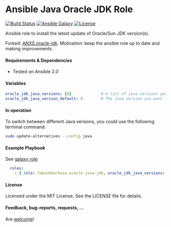 Ansible Java Oracle JDK Role
======

[![Build Status](https://travis-ci.org/fabiohbarbosa/ansible-java-jdk-role.png)](https://travis-ci.org/fabiohbarbosa/ansible-java-jdk-role)
[![Ansible Galaxy](https://img.shields.io/badge/ansible--galaxy-docker-blue.svg?style=flat-square)](https://galaxy.ansible.com/fabiohbarbosa/oracle-java-jdk/)
[![License](https://img.shields.io/badge/license-MIT-brightgreen.svg?style=flat-square)](LICENSE)


Ansible role to install the latest update of Oracle/Sun JDK version(s).


Forked: [ANXS.oracle-jdk](https://github.com/ANXS/oracle-jdk). Motivation: keep the ansible role up to date and making improvements.


#### Requirements & Dependencies
- Tested on Ansible 2.0


#### Variables

```yaml
oracle_jdk_java_versions: [8]             # A list of java versions you want to have installed (6, 7, 8 and/or 9)
oracle_jdk_java_version_default: 8        # The java version you want to be the system default
```


#### In operation

To switch between different Java versions, you could use the following terminal command:
```bash
sudo update-alternatives --config java
```


#### Example Playbook

See [galaxy role](https://galaxy.ansible.com/fabiohbarbosa/oracle-java-jdk/)

```yaml
  roles:
    - { role: fabiohbarbosa.oracle-java-jdk, oracle_jdk_java_versions: [6,7,8,9], oracle_jdk_java_version_default: 8 }
```


#### License

Licensed under the MIT License. See the LICENSE file for details.


#### Feedback, bug-reports, requests, ...

Are [welcome](https://github.com/fabiohbarbosa/ansible-java-jdk-role/issues)!
